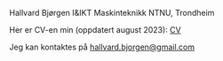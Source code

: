 Hallvard Bjørgen 
I&IKT Maskinteknikk 
NTNU, Trondheim  

Her er CV-en min (oppdatert august 2023):
[CV](https://github.com/Hallvaeb/CV-PDF/blob/master/%5BNO%5D%20CV%20-%20Hallvard%20Enger%20Bj%C3%B8rgen.pdf)

Jeg kan kontaktes på hallvard.bjorgen@gmail.com 
